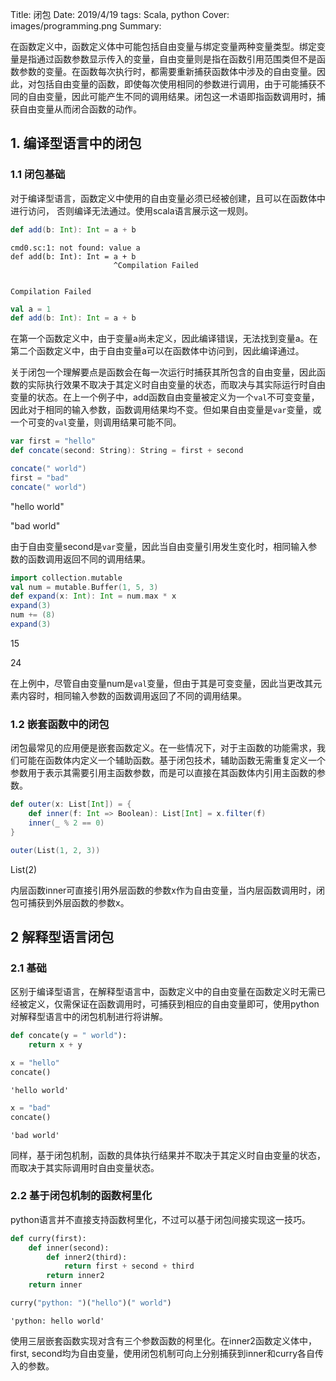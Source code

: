 Title: 闭包
Date: 2019/4/19
tags: Scala, python
Cover: images/programming.png
Summary:


在函数定义中，函数定义体中可能包括自由变量与绑定变量两种变量类型。绑定变量是指通过函数参数显示传入的变量，自由变量则是指在函数引用范围类但不是函数参数的变量。在函数每次执行时，都需要重新捕获函数体中涉及的自由变量。因此，对包括自由变量的函数，即使每次使用相同的参数进行调用，由于可能捕获不同的自由变量，因此可能产生不同的调用结果。闭包这一术语即指函数调用时，捕获自由变量从而闭合函数的动作。

## 1. 编译型语言中的闭包

### 1.1 闭包基础

对于编译型语言，函数定义中使用的自由变量必须已经被创建，且可以在函数体中进行访问， 否则编译无法通过。使用scala语言展示这一规则。


```scala
def add(b: Int): Int = a + b
```

    cmd0.sc:1: not found: value a
    def add(b: Int): Int = a + b
                           ^Compilation Failed


    Compilation Failed



```scala
val a = 1
def add(b: Int): Int = a + b
```


在第一个函数定义中，由于变量a尚未定义，因此编译错误，无法找到变量a。在第二个函数定义中，由于自由变量a可以在函数体中访问到，因此编译通过。

关于闭包一个理解要点是函数会在每一次运行时捕获其所包含的自由变量，因此函数的实际执行效果不取决于其定义时自由变量的状态，而取决与其实际运行时自由变量的状态。在上一个例子中，add函数自由变量被定义为一个`val`不可变变量，因此对于相同的输入参数，函数调用结果均不变。但如果自由变量是`var`变量，或一个可变的`val`变量，则调用结果可能不同。


```scala
var first = "hello"
def concate(second: String): String = first + second

concate(" world")
first = "bad"
concate(" world")
```

"hello world"

"bad world"



由于自由变量second是`var`变量，因此当自由变量引用发生变化时，相同输入参数的函数调用返回不同的调用结果。


```scala
import collection.mutable
val num = mutable.Buffer(1, 5, 3)
def expand(x: Int): Int = num.max * x
expand(3)
num += (8)
expand(3)
```

15

24


在上例中，尽管自由变量num是`val`变量，但由于其是可变变量，因此当更改其元素内容时，相同输入参数的函数调用返回了不同的调用结果。

### 1.2 嵌套函数中的闭包

闭包最常见的应用便是嵌套函数定义。在一些情况下，对于主函数的功能需求，我们可能在函数体内定义一个辅助函数。基于闭包技术，辅助函数无需重复定义一个参数用于表示其需要引用主函数参数，而是可以直接在其函数体内引用主函数的参数。


```scala
def outer(x: List[Int]) = {
    def inner(f: Int => Boolean): List[Int] = x.filter(f)
    inner(_ % 2 == 0)
}

outer(List(1, 2, 3))
```


List(2)



内层函数inner可直接引用外层函数的参数x作为自由变量，当内层函数调用时，闭包可捕获到外层函数的参数x。



## 2 解释型语言闭包

### 2.1 基础

区别于编译型语言，在解释型语言中，函数定义中的自由变量在函数定义时无需已经被定义，仅需保证在函数调用时，可捕获到相应的自由变量即可，使用python对解释型语言中的闭包机制进行将讲解。


```python
def concate(y = " world"):
    return x + y
```


```python
x = "hello"
concate()
```

    'hello world'

```python
x = "bad"
concate()
```

    'bad world'

同样，基于闭包机制，函数的具体执行结果并不取决于其定义时自由变量的状态，而取决于其实际调用时自由变量状态。

### 2.2 基于闭包机制的函数柯里化

python语言并不直接支持函数柯里化，不过可以基于闭包间接实现这一技巧。


```python
def curry(first):
    def inner(second):
        def inner2(third):
            return first + second + third
        return inner2
    return inner
```


```python
curry("python: ")("hello")(" world")
```

    'python: hello world'

使用三层嵌套函数实现对含有三个参数函数的柯里化。在inner2函数定义体中，first, second均为自由变量，使用闭包机制可向上分别捕获到inner和curry各自传入的参数。
